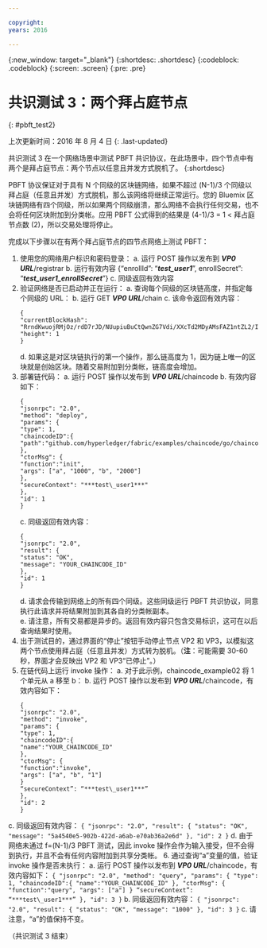 ```yaml
---

copyright:
years: 2016

---
```


{:new_window: target="_blank"}
{:shortdesc: .shortdesc}
{:codeblock: .codeblock}
{:screen: .screen}
{:pre: .pre}


# 共识测试 3：两个拜占庭节点
{: #pbft_test2}

上次更新时间：2016 年 8 月 4 日
{: .last-updated}

共识测试 3 在一个网络场景中测试 PBFT 共识协议，在此场景中，四个节点中有两个是拜占庭节点：两个节点以任意且并发方式脱机了。
{:shortdesc}

PBFT 协议保证对于具有 N 个同级的区块链网络，如果不超过 (N-1)/3 个同级以拜占庭（任意且并发）方式脱机，那么该网络将继续正常运行。您的 Bluemix 区块链网络有四个同级，所以如果两个同级崩溃，那么网络不会执行任何交易，也不会将任何区块附加到分类帐。应用 PBFT 公式得到的结果是 (4-1)/3 = 1 < 拜占庭节点数 (2)，所以交易处理将停止。

完成以下步骤以在有两个拜占庭节点的四节点网络上测试 PBFT：
1.  使用您的网络用户标识和密码登录：
   a.  运行 POST 操作以发布到 ***VP0 URL***/registrar
    b. 	运行有效内容 {“enrollId”: “***test\_user1***”, enrollSecret”: “***test\_user1\_enrollSecret***”}
    c.  同级返回有效内容
2.  验证网络是否已启动并正在运行：
    a. 	查询每个同级的区块链高度，并指定每个同级的 URL：
    b.  运行 GET ***VP0 URL***/chain
    c.  该命令返回有效内容：
      ```
      {
      "currentBlockHash": "RrndKwuojRMjOz/rdD7rJD/NUupiuBuCtQwnZG7Vdi/XXcTd2MDyAMsFAZ1ntZL2/IIcSUeatIZAKS6ss7fEvg==",
      "height": 1
      }
      ```
    d.  如果这是对区块链执行的第一个操作，那么链高度为 1，因为链上唯一的区块就是创始区块。随着交易附加到分类帐，链高度会增加。
3.  部署链代码：
    a. 	运行 POST 操作以发布到 ***VP0 URL***/chaincode
    b.  有效内容如下：  
      ```
      {
      "jsonrpc": "2.0",
      "method": "deploy",
      "params": {
      "type": 1,
      "chaincodeID":{
      "path":"github.com/hyperledger/fabric/examples/chaincode/go/chaincode_example02"
      },
      "ctorMsg": {
      "function":"init",
      "args": ["a", "1000", "b", "2000"]
      },
      "secureContext": "***test\_user1***"
      },
      "id": 1
      }
      ```
    c.  同级返回有效内容：
      ```
      {
      "jsonrpc": "2.0",
      "result": {
      "status": "OK",
      "message": "YOUR_CHAINCODE_ID"
      },
      "id": 1
      }
      ```
    d.  请求会传输到网络上的所有四个同级。这些同级运行 PBFT 共识协议，同意执行此请求并将结果附加到其各自的分类帐副本。  
    e.  请注意，所有交易都是异步的。返回有效内容只包含交易标识，这可在以后查询结果时使用。
4.  出于测试目的，通过界面的“停止”按钮手动停止节点 VP2 和 VP3，以模拟这两个节点使用拜占庭（任意且并发）方式转为脱机。（**注**：可能需要 30-60 秒，界面才会反映出 VP2 和 VP3“已停止”。）
5.  在链代码上运行 invoke 操作：
    a.  对于此示例，chaincode_example02 将 1 个单元从 a 移至 b：
    b.  运行 POST 操作以发布到 ***VP0 URL***/chaincode，有效内容如下：
      ```
      {
      "jsonrpc": "2.0",
      "method": "invoke",
      "params": {
      "type": 1,
      "chaincodeID":{
      "name":"YOUR_CHAINCODE_ID"
      },
      "ctorMsg": {
      "function":"invoke",
      "args": ["a", "b", "1"]
      }
      “secureContext”: “***test\_user1***”
      },
      "id": 2
      }
      ```
   c.  同级返回有效内容：
      ```
      {
      "jsonrpc": "2.0",
      "result": {
      "status": "OK",
      "message": "5a4540e5-902b-422d-a6ab-e70ab36a2e6d"
      },
      "id": 2
      }
      ```
    d.  由于网络未通过 f=(N-1)/3 PBFT 测试，因此 invoke 操作会作为输入接受，但不会得到执行，并且不会有任何内容附加到共享分类帐。
6.  通过查询“a”变量的值，验证 invoke 操作是否未执行：
    a.  运行 POST 操作以发布到 ***VP0 URL***/chaincode，有效内容如下：
      ```
      {
      "jsonrpc": "2.0",
      "method": "query",
      "params": {
      "type": 1,
      "chaincodeID":{
      "name":"YOUR_CHAINCODE_ID"
      },
      "ctorMsg": {
      "function":"query",
      "args": ["a"]
      }
      “secureContext”: “***test\_user1***”
      },
      "id": 3
      }
      ```
    b.  同级返回有效内容：
      ```
      {
      "jsonrpc": "2.0",
      "result": {
      "status": "OK",
      "message": "1000"
      },
      "id": 3
      }
      ```
    c.  请注意，“a”的值保持不变。

  （共识测试 3 结束）
